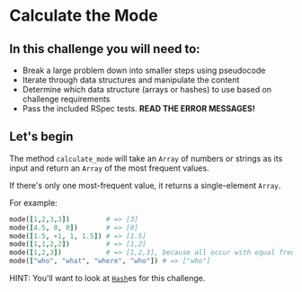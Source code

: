 
# Calculate the Mode 

## In this challenge you will need to:
- Break a large problem down into smaller steps using pseudocode
- Iterate through data structures and manipulate the content
- Determine which data structure (arrays or hashes) to use based on challenge requirements
- Pass the included RSpec tests. **READ THE ERROR MESSAGES!**


## Let's begin
The method `calculate_mode` will take an `Array` of numbers or strings as its input and return an `Array` of the most frequent values.

If there's only one most-frequent value, it returns a single-element `Array`.

For example:

```ruby
mode([1,2,3,3])         # => [3]
mode([4.5, 0, 0])       # => [0]
mode([1.5, -1, 1, 1.5]) # => [1.5]
mode([1,1,2,2])         # => [1,2]
mode([1,2,3])           # => [1,2,3], because all occur with equal frequency
mode(["who", "what", "where", "who"]) # => ["who"]
```
HINT: You'll want to look at [`Hash`](http://ruby-doc.org/core-2.4.0/Hash.html)es for this challenge.
